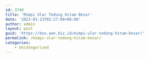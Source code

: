 ```yaml
---
id: 3748
title: 'Mimpi Ular Tedung Hitam Besar'
date: '2023-03-23T02:27:08+00:00'
author: admin
layout: post
guid: 'https://bos.awn.biz.id/mimpi-ular-tedung-hitam-besar/'
permalink: /mimpi-ular-tedung-hitam-besar/
categories:
    - Uncategorized
---
```


